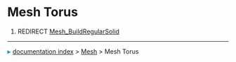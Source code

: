 # Mesh Torus
1.  REDIRECT [Mesh\_BuildRegularSolid](Mesh_BuildRegularSolid.md)



---
![](images/Right_arrow.png) [documentation index](../README.md) > [Mesh](Mesh_Workbench.md) > Mesh Torus
